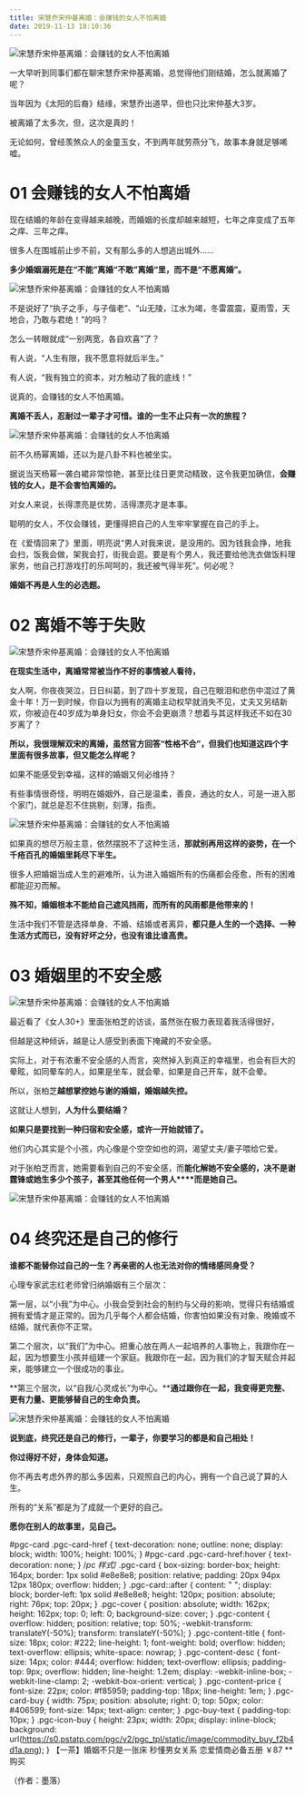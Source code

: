 ```yaml
---
title: 宋慧乔宋仲基离婚：会赚钱的女人不怕离婚
date: 2019-11-13 18:10:36
---
```


 

![宋慧乔宋仲基离婚：会赚钱的女人不怕离婚](http://p1.pstatp.com/large/pgc-image/f30e7875da724ea493170138e537448a)
 


 

 一大早听到同事们都在聊宋慧乔宋仲基离婚，总觉得他们刚结婚，怎么就离婚了呢？

 当年因为《太阳的后裔》结缘，宋慧乔出道早，但也只比宋仲基大3岁。

 被离婚了太多次，但，这次是真的！

 无论如何，曾经羡煞众人的金童玉女，不到两年就劳燕分飞，故事本身就足够唏嘘。

# **01 会赚钱的女人不怕离婚**

 现在结婚的年龄在变得越来越晚，而婚姻的长度却越来越短，七年之痒变成了五年之痒、三年之痒。

 很多人在围城前止步不前，又有那么多的人想逃出城外……

 **多少婚姻溺死是在“不能”离婚“不敢”离婚“里，而不是“不愿离婚”。**

![宋慧乔宋仲基离婚：会赚钱的女人不怕离婚](http://p1.pstatp.com/large/pgc-image/5609ee4f7b1a44c587708d029c987004)
 


 

 不是说好了“执子之手，与子偕老”、“山无陵，江水为竭，冬雷震震，夏雨雪，天地合，乃敢与君绝！”的吗？

 怎么一转眼就成“一别两宽，各自欢喜”了？

 有人说，“人生有限，我不愿意将就后半生。”

 有人说，“我有独立的资本，对方触动了我的底线！”

 说真的，会赚钱的女人不怕离婚。

 **离婚不丢人，忍耐过一辈子才可惜。谁的一生不止只有一次的旅程？**

![宋慧乔宋仲基离婚：会赚钱的女人不怕离婚](http://p3.pstatp.com/large/pgc-image/c8f0426c618b4cd7b1983ae0e006f944)
 


 

 前不久杨幂离婚，还以为是八卦不料也被坐实。

 据说当天杨幂一袭白裙非常惊艳，甚至比往日更灵动精致，这令我更加确信，**会赚钱的女人，是不会害怕离婚的。**

 对女人来说，长得漂亮是优势，活得漂亮才是本事。

 聪明的女人，不仅会赚钱，更懂得把自己的人生牢牢掌握在自己的手上。

 在《爱情回来了》里面，明亮说“男人对我来说，是没用的。因为钱我会挣，地我会扫，饭我会做，架我会打，街我会逛。要是有个男人，我还要给他洗衣做饭料理家务，他自己打游戏打的乐呵呵的，我还被气得半死”。何必呢？

 **婚姻不再是人生的必选题。**

# **02 离婚不等于失败**

![宋慧乔宋仲基离婚：会赚钱的女人不怕离婚](http://p1.pstatp.com/large/pgc-image/a49c05db39b94622ac40053dfaa44b22)
 


 

 **在现实生活中，离婚常常被当作不好的事情被人看待，**

 女人啊，你夜夜哭泣，日日纠葛，到了四十岁发现，自己在眼泪和悲伤中混过了黄金十年！万一到时候，你自以为拥有的离婚主动权早就消失不见，丈夫又另结新欢，你被迫在40岁成为单身妇女，你会不会更崩溃？想着与其这样我还不如在30岁离了？

 **所以，我很理解双宋的离婚，虽然官方回答“性格不合”，但我们也知道这四个字里面有很多故事，但又能怎么样呢？**

 如果不能感受到幸福，这样的婚姻又何必维持？

 有些事情很奇怪，明明在婚姻外，自己是温柔，善良，通达的女人，可是一进入那个家门，就总是忍不住挑剔，刻薄，指责。

![宋慧乔宋仲基离婚：会赚钱的女人不怕离婚](http://p1.pstatp.com/large/pgc-image/cab993ceec884efa858360db08db706f)
 


 

 如果真的想尽万般主意，依然摆脱不了这种生活，**那就别再用这样的姿势，在一个千疮百孔的婚姻里耗尽下半生。**

 很多人把婚姻当成人生的避难所，认为进入婚姻所有的伤痛都会痊愈，所有的困难都能迎刃而解。

 **殊不知，婚姻根本不能给自己遮风挡雨，而所有的风雨都是他带来的！**

 生活中我们不管是选择单身、不婚、结婚或者离异，**都只是人生的一个选择、一种生活方式而已，没有好坏之分，也没有谁比谁高贵。**

# **03 婚姻里的不安全感**

![宋慧乔宋仲基离婚：会赚钱的女人不怕离婚](http://p1.pstatp.com/large/pgc-image/5805e06ca15e4f95af9bd634919bfcf8)
 


 

 最近看了《女人30+》里面张柏芝的访谈，虽然张在极力表现着我活得很好，

 但越是这种倾诉，越是让人感受到表面下掩藏的不安全感。

 实际上，对于有浓重不安全感的人而言，突然掉入到真正的幸福里，也会有巨大的晕眩，如同晕车的人，如果是坐车，就会晕，如果是自己开车，就不会晕。

 所以，张柏芝**越想掌控她与谢的婚姻，婚姻越失控。**

 这就让人想到，**人为什么要结婚？**

 **如果只是要找到一种归宿和安全感，或许一开始就错了。**

 他们内心其实是个小孩，内心像是个空空如也的洞，渴望丈夫/妻子喂给它爱。

 对于张柏芝而言，她需要看到自己的不安全感，而**能化解她不安全感的，决不是谢霆锋或她生多少个孩子，甚至其他任何一个男人****而是她自己。**

![宋慧乔宋仲基离婚：会赚钱的女人不怕离婚](http://p3.pstatp.com/large/pgc-image/04d347df1244491e876da2980b0fefec)
 


 

# **04 终究还是自己的修行**

 **谁都不能替你过自己的一生？再亲密的人也无法对你的情绪感同身受？**

 心理专家武志红老师曾归纳婚姻有三个层次：

 第一层，以“小我”为中心。小我会受到社会的制约与父母的影响，觉得只有结婚或拥有爱情才是正常的。因为几乎每个人都会结婚，你害怕如果没有对象、晚婚或不结婚，就代表你不正常。

 第二个层次，以“我们”为中心。把重心放在两人一起培养的人事物上，我跟你在一起，因为想要生小孩并组建一个家庭。我跟你在一起，因为我们的才智天赋合并起来，能够建立一个很成功的事业。

 **第三个层次，以“自我/心灵成长”为中心。****通过跟你在一起，我变得更完整、更有力量、更能够替自己的生命负责。**

![宋慧乔宋仲基离婚：会赚钱的女人不怕离婚](http://p3.pstatp.com/large/pgc-image/df2bb16a86e245dcaa706a3496643382)
 


 

 **说到底，终究还是自己的修行，一辈子，你要学习的都是和自己相处！**

 **你过得好不好，身体会知道。**

 你不再去考虑外界的那么多因素，只观照自己的内心，拥有一个自己说了算的人生。

 所有的“关系”都是为了成就一个更好的自己。

 **愿你在别人的故事里，见自己。**

#pgc-card .pgc-card-href { text-decoration: none; outline: none; display: block; width: 100%; height: 100%; } #pgc-card .pgc-card-href:hover { text-decoration: none; } /*pc 样式*/ .pgc-card { box-sizing: border-box; height: 164px; border: 1px solid #e8e8e8; position: relative; padding: 20px 94px 12px 180px; overflow: hidden; } .pgc-card::after { content: " "; display: block; border-left: 1px solid #e8e8e8; height: 120px; position: absolute; right: 76px; top: 20px; } .pgc-cover { position: absolute; width: 162px; height: 162px; top: 0; left: 0; background-size: cover; } .pgc-content { overflow: hidden; position: relative; top: 50%; -webkit-transform: translateY(-50%); transform: translateY(-50%); } .pgc-content-title { font-size: 18px; color: #222; line-height: 1; font-weight: bold; overflow: hidden; text-overflow: ellipsis; white-space: nowrap; } .pgc-content-desc { font-size: 14px; color: #444; overflow: hidden; text-overflow: ellipsis; padding-top: 9px; overflow: hidden; line-height: 1.2em; display: -webkit-inline-box; -webkit-line-clamp: 2; -webkit-box-orient: vertical; } .pgc-content-price { font-size: 22px; color: #f85959; padding-top: 18px; line-height: 1em; } .pgc-card-buy { width: 75px; position: absolute; right: 0; top: 50px; color: #406599; font-size: 14px; text-align: center; } .pgc-buy-text { padding-top: 10px; } .pgc-icon-buy { height: 23px; width: 20px; display: inline-block; background: url(https://s0.pstatp.com/pgc/v2/pgc_tpl/static/image/commodity_buy_f2b4d1a.png); }
【一茶】婚姻不只是一张床 秒懂男女关系 恋爱情商必备五册
￥87
**
购买

 

 （作者：墨落）
